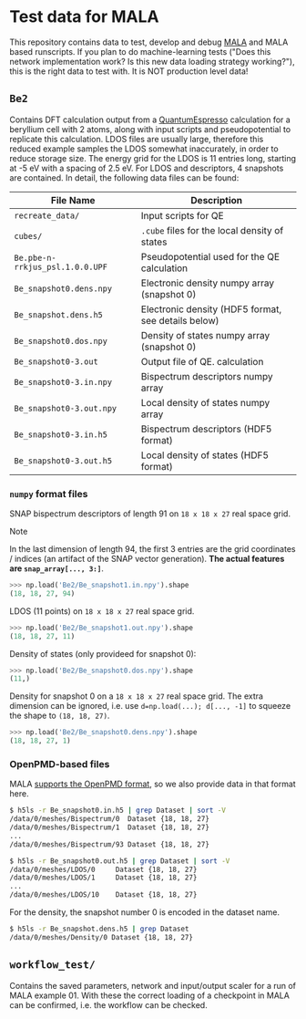 # Test data for MALA

This repository contains data to test, develop and debug
[MALA](https://github.com/mala-project/mala) and MALA based runscripts. If you
plan to do machine-learning tests ("Does this network implementation work? Is
this new data loading strategy working?"), this is the right data to test with.
It is NOT production level data!

## `Be2`

Contains DFT calculation output from a
[QuantumEspresso](https://www.quantum-espresso.org/) calculation for a
beryllium cell with 2 atoms, along with input scripts and pseudopotential to
replicate this calculation. LDOS files are usually large, therefore this
reduced example samples the LDOS somewhat inaccurately, in order to reduce
storage size. The energy grid for the LDOS is 11 entries long, starting at
-5 eV with a spacing of 2.5 eV. For LDOS and descriptors, 4 snapshots are
contained. In detail, the following data files can be found:

File Name                       | Description
-|-
`recreate_data/`                | Input scripts for QE
`cubes/`                        | `.cube` files for the local density of states
`Be.pbe-n-rrkjus_psl.1.0.0.UPF` | Pseudopotential used for the QE calculation
`Be_snapshot0.dens.npy`         | Electronic density numpy array (snapshot 0)
`Be_snapshot.dens.h5`           | Electronic density (HDF5 format, see details below)
`Be_snapshot0.dos.npy`          | Density of states numpy array (snapshot 0)
`Be_snapshot0-3.out`            | Output file of QE. calculation
`Be_snapshot0-3.in.npy`         | Bispectrum descriptors numpy array
`Be_snapshot0-3.out.npy`        | Local density of states numpy array
`Be_snapshot0-3.in.h5`          | Bispectrum descriptors (HDF5 format)
`Be_snapshot0-3.out.h5`         | Local density of states (HDF5 format)

### `numpy` format files

SNAP bispectrum descriptors of length 91 on `18 x 18 x 27` real space grid.

> [!NOTE]
> In the last dimension of length 94, the first 3 entries are the grid coordinates / indices (an artifact of the SNAP vector generation). **The actual features are `snap_array[..., 3:]`**.


```py
>>> np.load('Be2/Be_snapshot1.in.npy').shape
(18, 18, 27, 94)
```

LDOS (11 points) on `18 x 18 x 27` real space grid.

```py
>>> np.load('Be2/Be_snapshot1.out.npy').shape
(18, 18, 27, 11)
```

Density of states (only provideed for snapshot 0):

```py
>>> np.load('Be2/Be_snapshot0.dos.npy').shape
(11,)
```

Density for snapshot 0 on a `18 x 18 x 27` real space grid. The extra dimension
can be ignored, i.e. use `d=np.load(...); d[..., -1]` to squeeze the shape to
`(18, 18, 27)`.

```py
>>> np.load('Be2/Be_snapshot0.dens.npy').shape
(18, 18, 27, 1)
```


### OpenPMD-based files

MALA [supports the OpenPMD
format](https://mala-project.github.io/mala/advanced_usage/openpmd.html), so we
also provide data in that format here.

```sh
$ h5ls -r Be_snapshot0.in.h5 | grep Dataset | sort -V
/data/0/meshes/Bispectrum/0  Dataset {18, 18, 27}
/data/0/meshes/Bispectrum/1  Dataset {18, 18, 27}
...
/data/0/meshes/Bispectrum/93 Dataset {18, 18, 27}

$ h5ls -r Be_snapshot0.out.h5 | grep Dataset | sort -V
/data/0/meshes/LDOS/0     Dataset {18, 18, 27}
/data/0/meshes/LDOS/1     Dataset {18, 18, 27}
...
/data/0/meshes/LDOS/10    Dataset {18, 18, 27}
```

For the density, the snapshot number 0 is encoded in the dataset name.

```sh
$ h5ls -r Be_snapshot.dens.h5 | grep Dataset
/data/0/meshes/Density/0 Dataset {18, 18, 27}
```


## `workflow_test/`

Contains the saved parameters, network and input/output scaler for a run of
MALA example 01. With these the correct loading of a checkpoint in MALA can be
confirmed, i.e. the workflow can be checked.
